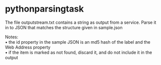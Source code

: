 # pythonparsingtask

The file outputstream.txt contains a string as output from a service. Parse it in to JSON that matches the structure given in sample.json

Notes:  
    • the id property in the sample JSON is an md5 hash of the label and the Web Address property  
    • if the item is marked as not found, discard it, and do not include it in the output
